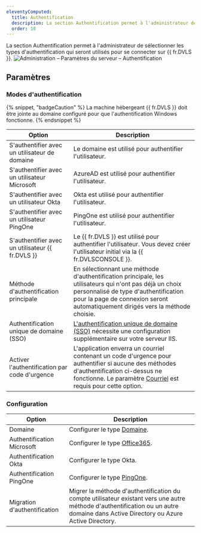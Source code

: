 ```yaml
---
eleventyComputed:
  title: Authentification
  description: La section Authentification permet à l'administrateur de sélectionner les types d'authentification qui seront utilisés pour se connecter sur {{ fr.DVLS }}.
  order: 10
---
```

La section Authentification permet à l'administrateur de sélectionner les types d'authentification qui seront utilisés pour se connecter sur {{ fr.DVLS }}.
![Administration – Paramètres du serveur – Authentification](https://cdnweb.devolutions.net/docs/DVLS6006_2024_1.png)

## Paramètres

### Modes d'authentification
{% snippet, "badgeCaution" %}
La machine hébergeant {{ fr.DVLS }} doit être jointe au domaine configuré pour que l'authentification Windows fonctionne.
{% endsnippet %}

| Option                               | Description                                  |
|--------------------------------------|----------------------------------------------|
| S'authentifier avec un utilisateur de domaine        | Le domaine est utilisé pour authentifier l'utilisateur. |
| S'authentifier avec un utilisateur Microsoft     | AzureAD est utilisé pour authentifier l'utilisateur.    |
| S'authentifier avec un utilisateur Okta          | Okta est utilisé pour authentifier l'utilisateur.       |
| S'authentifier avec un utilisateur PingOne       | PingOne est utilisé pour authentifier l'utilisateur.    |
| S'authentifier avec un utilisateur {{ fr.DVLS }} | Le {{ fr.DVLS }} est utilisé pour authentifier l'utilisateur. Vous devez créer l'utilisateur initial via la {{ fr.DVLSCONSOLE }}. |
| Méthode d'authentification principale        | En sélectionnant une méthode d'authentification principale, les utilisateurs qui n'ont pas déjà un choix personnalisé de type d'authentification pour la page de connexion seront automatiquement dirigés vers la méthode choisie. |
| Authentification unique de domaine (SSO)       | [L'authentification unique de domaine (SSO)](/server/kb/how-to-articles/configure-windows-authentication/) nécessite une configuration supplémentaire sur votre serveur IIS. |
| Activer l'authentification par code d'urgence | L'application enverra un courriel contenant un code d'urgence pour authentifier si aucune des méthodes d'authentification ci-dessus ne fonctionne. Le paramètre [Courriel](/server/web-interface/administration/configuration/server-settings/general/email/) est requis pour cette option. |

### Configuration
| Option                   | Description              |
|--------------------------|--------------------------|
| Domaine                   | Configurer le type [Domaine](/server/web-interface/administration/configuration/server-settings/general/authentication/domain/). |
| Authentification Microsoft                | Configurer le type [Office365](/server/web-interface/administration/configuration/server-settings/general/authentication/office-365/). |
| Authentification Okta                     | Configurer le type Okta. |
| Authentification PingOne                  | Configurer le type [PingOne](/server/web-interface/administration/configuration/server-settings/general/authentication/pingone/). |
| Migration d'authentification | Migrer la méthode d'authentification du compte utilisateur existant vers une autre méthode d'authentification ou un autre domaine dans Active Directory ou Azure Active Directory. |
